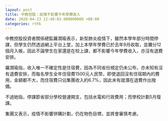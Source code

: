 ```yaml
---
layout: post
title: 中教控股：疫情不影響今年學費收入
date: 2020-04-23 12:49:03.000000000 +08:00
categories: rthk
---
```


中教控股投資者關係總監羅潤瑜表示，新型肺炎疫情下，雖然本學年部分時間停課，但學生仍然透過網上平台上堂，加上本學年學費已於去年9月收取，並攤分12個月入帳，因此不論學生在家還是在校上課，都不影響今年學費收入，亦沒有退費安排。

羅潤瑜指，收入唯一不確定性是住宿費，因為不同省份規定仍未公布，亦未知有沒有退費安排，而每名學生全年住宿費1500元人民幣，即使退回沒有住宿期內的費用，金額都不大，而住宿費只佔集團收入約6.7%，因此未有就潛在退費作出撥備。

不過她指，停課節省部分學校營運開支，包括水電和行政費用；而學校計劃5月復課。

集團又表示，疫情不影響併購計劃，仍在物色目標，並將會審慎考慮。
